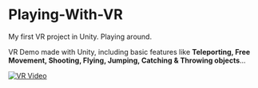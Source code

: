 # Playing-With-VR
My first VR project in Unity. Playing around.

VR Demo made with Unity, including basic features like **Teleporting, Free Movement, Shooting, Flying, Jumping, Catching & Throwing objects**...

[![VR Video](https://img.youtube.com/vi/77pR43utvhs/0.jpg)](https://www.youtube.com/watch?v=77pR43utvhs)
